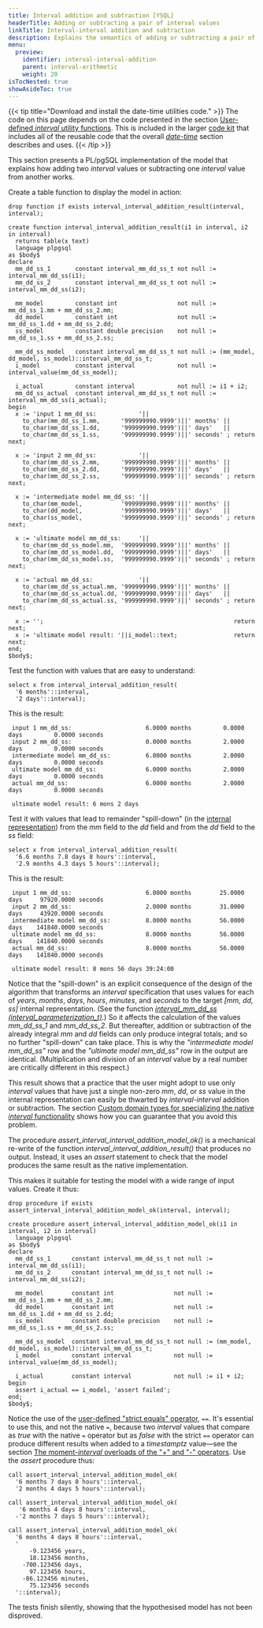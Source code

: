 ```yaml
---
title: Interval addition and subtraction [YSQL]
headerTitle: Adding or subtracting a pair of interval values
linkTitle: Interval-interval addition and subtraction
description: Explains the semantics of adding or subtracting a pair of interval values. [YSQL]
menu:
  preview:
    identifier: interval-interval-addition
    parent: interval-arithmetic
    weight: 20
isTocNested: true
showAsideToc: true
---
```


{{< tip title="Download and install the date-time utilities code." >}}
The code on this page depends on the code presented in the section [User-defined _interval_ utility functions](../../interval-utilities/). This is included in the larger [code kit](../../../../download-date-time-utilities/) that includes all of the reusable code that the overall _[date-time](../../../../../type_datetime/)_ section describes and uses.
{{< /tip >}}

This section presents a PL/pgSQL implementation of the model that explains how adding two _interval_ values or subtracting one _interval_ value from another works.

Create a table function to display the model in action:

```plpgsql
drop function if exists interval_interval_addition_result(interval, interval);

create function interval_interval_addition_result(i1 in interval, i2 in interval)
  returns table(x text)
  language plpgsql
as $body$
declare
  mm_dd_ss_1       constant interval_mm_dd_ss_t not null := interval_mm_dd_ss(i1);
  mm_dd_ss_2       constant interval_mm_dd_ss_t not null := interval_mm_dd_ss(i2);

  mm_model         constant int                 not null := mm_dd_ss_1.mm + mm_dd_ss_2.mm;
  dd_model         constant int                 not null := mm_dd_ss_1.dd + mm_dd_ss_2.dd;
  ss_model         constant double precision    not null := mm_dd_ss_1.ss + mm_dd_ss_2.ss;

  mm_dd_ss_model   constant interval_mm_dd_ss_t not null := (mm_model, dd_model, ss_model)::interval_mm_dd_ss_t;
  i_model          constant interval            not null := interval_value(mm_dd_ss_model);

  i_actual         constant interval            not null := i1 + i2;
  mm_dd_ss_actual  constant interval_mm_dd_ss_t not null := interval_mm_dd_ss(i_actual);
begin
  x := 'input 1 mm_dd_ss:            '||
    to_char(mm_dd_ss_1.mm,      '999999990.9999')||' months' ||
    to_char(mm_dd_ss_1.dd,      '999999990.9999')||' days'   ||
    to_char(mm_dd_ss_1.ss,      '999999990.9999')||' seconds' ; return next;

  x := 'input 2 mm_dd_ss:            '||
    to_char(mm_dd_ss_2.mm,      '999999990.9999')||' months' ||
    to_char(mm_dd_ss_2.dd,      '999999990.9999')||' days'   ||
    to_char(mm_dd_ss_2.ss,      '999999990.9999')||' seconds' ; return next;

  x := 'intermediate model mm_dd_ss: '||
    to_char(mm_model,           '999999990.9999')||' months' ||
    to_char(dd_model,           '999999990.9999')||' days'   ||
    to_char(ss_model,           '999999990.9999')||' seconds' ; return next;

  x := 'ultimate model mm_dd_ss:     '||
    to_char(mm_dd_ss_model.mm,  '999999990.9999')||' months' ||
    to_char(mm_dd_ss_model.dd,  '999999990.9999')||' days'   ||
    to_char(mm_dd_ss_model.ss,  '999999990.9999')||' seconds' ; return next;

  x := 'actual mm_dd_ss:             '||
    to_char(mm_dd_ss_actual.mm, '999999990.9999')||' months' ||
    to_char(mm_dd_ss_actual.dd, '999999990.9999')||' days'   ||
    to_char(mm_dd_ss_actual.ss, '999999990.9999')||' seconds' ; return next;

  x := '';                                                      return next;
  x := 'ultimate model result: '||i_model::text;                return next;
end;
$body$;
```

Test the function with values that are easy to understand:

```plpgsql
select x from interval_interval_addition_result(
  '6 months'::interval,
  '2 days'::interval);
```

This is the result:

```output
 input 1 mm_dd_ss:                     6.0000 months         0.0000 days         0.0000 seconds
 input 2 mm_dd_ss:                     0.0000 months         2.0000 days         0.0000 seconds
 intermediate model mm_dd_ss:          6.0000 months         2.0000 days         0.0000 seconds
 ultimate model mm_dd_ss:              6.0000 months         2.0000 days         0.0000 seconds
 actual mm_dd_ss:                      6.0000 months         2.0000 days         0.0000 seconds

 ultimate model result: 6 mons 2 days
```

Test it with values that lead to remainder "spill-down" (in the [internal representation](../../interval-representation)) from the _mm_ field to the _dd_ field and from the _dd_ field to the _ss_ field:

```plpgsql
select x from interval_interval_addition_result(
  '6.6 months 7.8 days 8 hours'::interval,
  '2.9 months 4.3 days 5 hours'::interval);
```

This is the result:

```output
 input 1 mm_dd_ss:                     6.0000 months        25.0000 days     97920.0000 seconds
 input 2 mm_dd_ss:                     2.0000 months        31.0000 days     43920.0000 seconds
 intermediate model mm_dd_ss:          8.0000 months        56.0000 days    141840.0000 seconds
 ultimate model mm_dd_ss:              8.0000 months        56.0000 days    141840.0000 seconds
 actual mm_dd_ss:                      8.0000 months        56.0000 days    141840.0000 seconds

 ultimate model result: 8 mons 56 days 39:24:00
```

Notice that the "spill-down" is an explicit consequence of the design of the algorithm that transforms an _interval_ specification that uses values for each of _years_, _months_, _days_, _hours_, _minutes_, and _seconds_ to the target _[mm, dd, ss]_ internal representation. (See the function _[interval_mm_dd_ss (interval_parameterization_t)](../../interval-representation/internal-representation-model/#function-interval-mm-dd-ss-interval-parameterization-t-returns-interval-mm-dd-ss-t)_.) So it affects the calculation of the values _mm_dd_ss_1_ and _mm_dd_ss_2_. But thereafter, addition or subtraction of the already integral _mm_ and _dd_ fields can only produce integral totals; and so no further "spill-down" can take place. This is why the _"intermediate model mm_dd_ss"_ row and the _"ultimate model mm_dd_ss"_ row in the output are identical.  (Multiplication and division of an _interval_ value by a real number are critically different in this respect.)

This result shows that a practice that the user might adopt to use only _interval_ values that have just a single non-zero _mm_, _dd_, or _ss_ value in the internal representation can easily be thwarted by _interval-interval_ addition or subtraction. The section [Custom domain types for specializing the native _interval_ functionality](../../custom-interval-domains/) shows how you can guarantee that you avoid this problem.

The procedure _assert_interval_interval_addition_model_ok()_ is a mechanical re-write of the function _interval_interval_addition_result()_ that produces no output. Instead, it uses an _assert_ statement to check that the model produces the same result as the native implementation.

This makes it suitable for testing the model with a wide range of input values. Create it thus:

```plpgsql
drop procedure if exists assert_interval_interval_addition_model_ok(interval, interval);

create procedure assert_interval_interval_addition_model_ok(i1 in interval, i2 in interval)
  language plpgsql
as $body$
declare
  mm_dd_ss_1      constant interval_mm_dd_ss_t not null := interval_mm_dd_ss(i1);
  mm_dd_ss_2      constant interval_mm_dd_ss_t not null := interval_mm_dd_ss(i2);

  mm_model        constant int                 not null := mm_dd_ss_1.mm + mm_dd_ss_2.mm;
  dd_model        constant int                 not null := mm_dd_ss_1.dd + mm_dd_ss_2.dd;
  ss_model        constant double precision    not null := mm_dd_ss_1.ss + mm_dd_ss_2.ss;

  mm_dd_ss_model  constant interval_mm_dd_ss_t not null := (mm_model, dd_model, ss_model)::interval_mm_dd_ss_t;
  i_model         constant interval            not null := interval_value(mm_dd_ss_model);

  i_actual        constant interval            not null := i1 + i2;
begin
  assert i_actual == i_model, 'assert failed';
end;
$body$;
```

Notice the use of the [user-defined "strict equals" operator](../../interval-utilities/#the-user-defined-strict-equals-interval-interval-operator), `==`. It's essential to use this, and not the native `=`, because two _interval_ values that compare as _true_ with the native `=` operator but as _false_ with the strict `==` operator can produce different results when added to a _timestamptz_ value—see the section [The moment-_interval_ overloads of the "+" and "-" operators](../moment-interval-overloads-of-plus-and-minus/). Use the _assert_ procedure thus:

```plpgsql
call assert_interval_interval_addition_model_ok(
  '6 months 7 days 8 hours'::interval,
  '2 months 4 days 5 hours'::interval);

call assert_interval_interval_addition_model_ok(
   '6 months 4 days 8 hours'::interval,
  -'2 months 7 days 5 hours'::interval);

call assert_interval_interval_addition_model_ok(
  '6 months 4 days 8 hours'::interval,
  '
      -9.123456 years,
      18.123456 months,
    -700.123456 days,
      97.123456 hours,
    -86.123456 minutes,
      75.123456 seconds
  '::interval);
```

The tests finish silently, showing that the hypothesised model has not been disproved.
